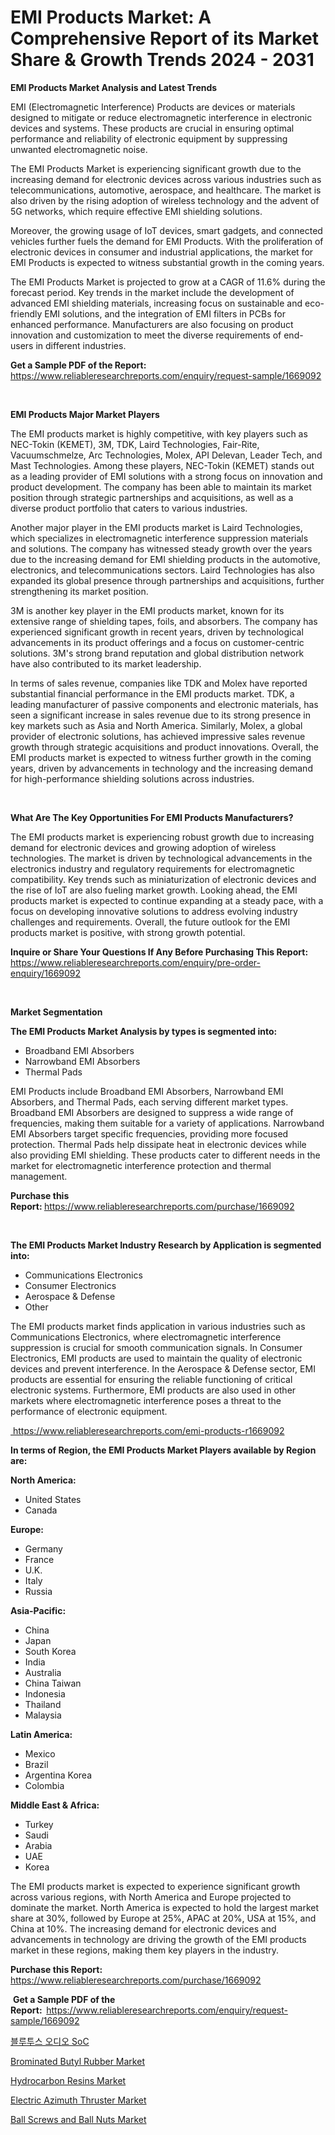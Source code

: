 <p><h1>EMI Products Market: A Comprehensive Report of its Market Share & Growth Trends 2024 - 2031</h1></p><p><strong>EMI Products Market Analysis and Latest Trends</strong></p>
<p><p>EMI (Electromagnetic Interference) Products are devices or materials designed to mitigate or reduce electromagnetic interference in electronic devices and systems. These products are crucial in ensuring optimal performance and reliability of electronic equipment by suppressing unwanted electromagnetic noise.</p><p>The EMI Products Market is experiencing significant growth due to the increasing demand for electronic devices across various industries such as telecommunications, automotive, aerospace, and healthcare. The market is also driven by the rising adoption of wireless technology and the advent of 5G networks, which require effective EMI shielding solutions.</p><p>Moreover, the growing usage of IoT devices, smart gadgets, and connected vehicles further fuels the demand for EMI Products. With the proliferation of electronic devices in consumer and industrial applications, the market for EMI Products is expected to witness substantial growth in the coming years.</p><p>The EMI Products Market is projected to grow at a CAGR of 11.6% during the forecast period. Key trends in the market include the development of advanced EMI shielding materials, increasing focus on sustainable and eco-friendly EMI solutions, and the integration of EMI filters in PCBs for enhanced performance. Manufacturers are also focusing on product innovation and customization to meet the diverse requirements of end-users in different industries.</p></p>
<p><strong>Get a Sample PDF of the Report:&nbsp;</strong> <a href="https://www.reliableresearchreports.com/enquiry/request-sample/1669092">https://www.reliableresearchreports.com/enquiry/request-sample/1669092</a></p>
<p>&nbsp;</p>
<p><strong>EMI Products Major Market Players</strong></p>
<p><p>The EMI products market is highly competitive, with key players such as NEC-Tokin (KEMET), 3M, TDK, Laird Technologies, Fair-Rite, Vacuumschmelze, Arc Technologies, Molex, API Delevan, Leader Tech, and Mast Technologies. Among these players, NEC-Tokin (KEMET) stands out as a leading provider of EMI solutions with a strong focus on innovation and product development. The company has been able to maintain its market position through strategic partnerships and acquisitions, as well as a diverse product portfolio that caters to various industries.</p><p>Another major player in the EMI products market is Laird Technologies, which specializes in electromagnetic interference suppression materials and solutions. The company has witnessed steady growth over the years due to the increasing demand for EMI shielding products in the automotive, electronics, and telecommunications sectors. Laird Technologies has also expanded its global presence through partnerships and acquisitions, further strengthening its market position.</p><p>3M is another key player in the EMI products market, known for its extensive range of shielding tapes, foils, and absorbers. The company has experienced significant growth in recent years, driven by technological advancements in its product offerings and a focus on customer-centric solutions. 3M's strong brand reputation and global distribution network have also contributed to its market leadership.</p><p>In terms of sales revenue, companies like TDK and Molex have reported substantial financial performance in the EMI products market. TDK, a leading manufacturer of passive components and electronic materials, has seen a significant increase in sales revenue due to its strong presence in key markets such as Asia and North America. Similarly, Molex, a global provider of electronic solutions, has achieved impressive sales revenue growth through strategic acquisitions and product innovations. Overall, the EMI products market is expected to witness further growth in the coming years, driven by advancements in technology and the increasing demand for high-performance shielding solutions across industries.</p></p>
<p>&nbsp;</p>
<p><strong>What Are The Key Opportunities For EMI Products Manufacturers?</strong></p>
<p><p>The EMI products market is experiencing robust growth due to increasing demand for electronic devices and growing adoption of wireless technologies. The market is driven by technological advancements in the electronics industry and regulatory requirements for electromagnetic compatibility. Key trends such as miniaturization of electronic devices and the rise of IoT are also fueling market growth. Looking ahead, the EMI products market is expected to continue expanding at a steady pace, with a focus on developing innovative solutions to address evolving industry challenges and requirements. Overall, the future outlook for the EMI products market is positive, with strong growth potential.</p></p>
<p><strong>Inquire or Share Your Questions If Any Before Purchasing This Report:</strong> <a href="https://www.reliableresearchreports.com/enquiry/pre-order-enquiry/1669092">https://www.reliableresearchreports.com/enquiry/pre-order-enquiry/1669092</a></p>
<p>&nbsp;</p>
<p><strong>Market Segmentation</strong></p>
<p><strong>The EMI Products Market Analysis by types is segmented into:</strong></p>
<p><ul><li>Broadband EMI Absorbers</li><li>Narrowband EMI Absorbers</li><li>Thermal Pads</li></ul></p>
<p><p>EMI Products include Broadband EMI Absorbers, Narrowband EMI Absorbers, and Thermal Pads, each serving different market types. Broadband EMI Absorbers are designed to suppress a wide range of frequencies, making them suitable for a variety of applications. Narrowband EMI Absorbers target specific frequencies, providing more focused protection. Thermal Pads help dissipate heat in electronic devices while also providing EMI shielding. These products cater to different needs in the market for electromagnetic interference protection and thermal management.</p></p>
<p><strong>Purchase this Report:&nbsp;</strong><a href="https://www.reliableresearchreports.com/purchase/1669092">https://www.reliableresearchreports.com/purchase/1669092</a></p>
<p>&nbsp;</p>
<p><strong>The EMI Products Market Industry Research by Application is segmented into:</strong></p>
<p><ul><li>Communications Electronics</li><li>Consumer Electronics</li><li>Aerospace & Defense</li><li>Other</li></ul></p>
<p><p>The EMI products market finds application in various industries such as Communications Electronics, where electromagnetic interference suppression is crucial for smooth communication signals. In Consumer Electronics, EMI products are used to maintain the quality of electronic devices and prevent interference. In the Aerospace & Defense sector, EMI products are essential for ensuring the reliable functioning of critical electronic systems. Furthermore, EMI products are also used in other markets where electromagnetic interference poses a threat to the performance of electronic equipment.</p></p>
<p><a href="https://www.reliableresearchreports.com/emi-products-r1669092">&nbsp;https://www.reliableresearchreports.com/emi-products-r1669092</a></p>
<p><strong>In terms of Region, the EMI Products Market Players available by Region are:</strong></p>
<p>
    <p> <strong> North America: </strong>
        <ul>
            <li>United States</li>
            <li>Canada</li>
        </ul>
        </p> 
    <p> <strong> Europe: </strong>
        <ul>
            <li>Germany</li>
            <li>France</li>
            <li>U.K.</li>
            <li>Italy</li>
            <li>Russia</li>
        </ul>
        </p> 
    <p> <strong> Asia-Pacific: </strong>
        <ul>
            <li>China</li>
            <li>Japan</li>
            <li>South Korea</li>
            <li>India</li>
            <li>Australia</li>
            <li>China Taiwan</li>
            <li>Indonesia</li>
            <li>Thailand</li>
            <li>Malaysia</li>
        </ul>
        </p> 
    <p> <strong> Latin America: </strong>
        <ul>
            <li>Mexico</li>
            <li>Brazil</li>
            <li>Argentina Korea</li>
            <li>Colombia</li>
        </ul>
        </p> 
    <p> <strong> Middle East & Africa: </strong>
        <ul>
            <li>Turkey</li>
            <li>Saudi</li>
            <li>Arabia</li>
            <li>UAE</li>
            <li>Korea</li>
        </ul>
    </p>
    </p>
<p><p>The EMI products market is expected to experience significant growth across various regions, with North America and Europe projected to dominate the market. North America is expected to hold the largest market share at 30%, followed by Europe at 25%, APAC at 20%, USA at 15%, and China at 10%. The increasing demand for electronic devices and advancements in technology are driving the growth of the EMI products market in these regions, making them key players in the industry.</p></p>
<p><strong>Purchase this Report: </strong><a href="https://www.reliableresearchreports.com/purchase/1669092">https://www.reliableresearchreports.com/purchase/1669092</a></p>
<p>&nbsp;<strong>Get a Sample PDF of the Report:&nbsp;&nbsp;</strong><a href="https://www.reliableresearchreports.com/enquiry/request-sample/1669092">https://www.reliableresearchreports.com/enquiry/request-sample/1669092</a></p>
<p><strong></strong></p>
<p><p><a href="https://github.com/Maeennan456456/Market-Research-Report-List-1/blob/main/541589326044.md">블루투스 오디오 SoC</a></p><p><a href="https://issuu.com/reportprime-2/docs/brominated-butyl-rubber-market-size-2030.pptx">Brominated Butyl Rubber Market</a></p><p><a href="https://issuu.com/reportprime-2/docs/hydrocarbon-resins-market-size-2030.pptx">Hydrocarbon Resins Market</a></p><p><a href="https://github.com/pjcfca/Market-Research-Report-List-2/blob/main/electric-azimuth-thruster-market.md">Electric Azimuth Thruster Market</a></p><p><a href="https://github.com/wusalecollins540tpqoz/Market-Research-Report-List-2/blob/main/ball-screws-and-ball-nuts-market.md">Ball Screws and Ball Nuts Market</a></p></p>